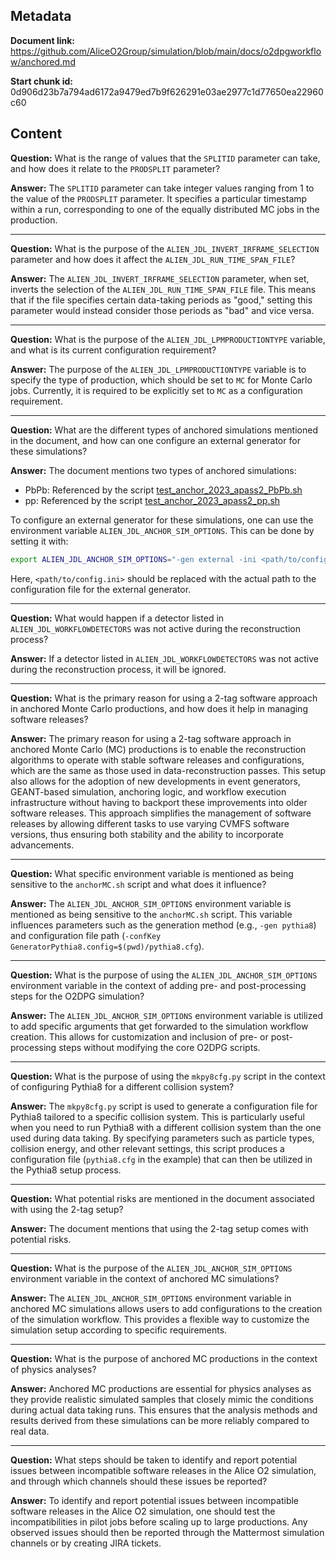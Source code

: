 ## Metadata

**Document link:** https://github.com/AliceO2Group/simulation/blob/main/docs/o2dpgworkflow/anchored.md

**Start chunk id:** 0d906d23b7a794ad6172a9479ed7b9f626291e03ae2977c1d77650ea22960c60

## Content

**Question:** What is the range of values that the `SPLITID` parameter can take, and how does it relate to the `PRODSPLIT` parameter?

**Answer:** The `SPLITID` parameter can take integer values ranging from 1 to the value of the `PRODSPLIT` parameter. It specifies a particular timestamp within a run, corresponding to one of the equally distributed MC jobs in the production.

---

**Question:** What is the purpose of the `ALIEN_JDL_INVERT_IRFRAME_SELECTION` parameter and how does it affect the `ALIEN_JDL_RUN_TIME_SPAN_FILE`?

**Answer:** The `ALIEN_JDL_INVERT_IRFRAME_SELECTION` parameter, when set, inverts the selection of the `ALIEN_JDL_RUN_TIME_SPAN_FILE` file. This means that if the file specifies certain data-taking periods as "good," setting this parameter would instead consider those periods as "bad" and vice versa.

---

**Question:** What is the purpose of the `ALIEN_JDL_LPMPRODUCTIONTYPE` variable, and what is its current configuration requirement?

**Answer:** The purpose of the `ALIEN_JDL_LPMPRODUCTIONTYPE` variable is to specify the type of production, which should be set to `MC` for Monte Carlo jobs. Currently, it is required to be explicitly set to `MC` as a configuration requirement.

---

**Question:** What are the different types of anchored simulations mentioned in the document, and how can one configure an external generator for these simulations?

**Answer:** The document mentions two types of anchored simulations:

- PbPb: Referenced by the script [test_anchor_2023_apass2_PbPb.sh](https://github.com/AliceO2Group/O2DPG/blob/master/MC/run/ANCHOR/tests/test_anchor_2023_apass2_PbPb.sh)
- pp: Referenced by the script [test_anchor_2023_apass2_pp.sh](https://github.com/AliceO2Group/O2DPG/blob/master/MC/run/ANCHOR/tests/test_anchor_2023_apass2_pp.sh)

To configure an external generator for these simulations, one can use the environment variable `ALIEN_JDL_ANCHOR_SIM_OPTIONS`. This can be done by setting it with:

```bash
export ALIEN_JDL_ANCHOR_SIM_OPTIONS="-gen external -ini <path/to/config.ini>"
```

Here, `<path/to/config.ini>` should be replaced with the actual path to the configuration file for the external generator.

---

**Question:** What would happen if a detector listed in `ALIEN_JDL_WORKFLOWDETECTORS` was not active during the reconstruction process?

**Answer:** If a detector listed in `ALIEN_JDL_WORKFLOWDETECTORS` was not active during the reconstruction process, it will be ignored.

---

**Question:** What is the primary reason for using a 2-tag software approach in anchored Monte Carlo productions, and how does it help in managing software releases?

**Answer:** The primary reason for using a 2-tag software approach in anchored Monte Carlo (MC) productions is to enable the reconstruction algorithms to operate with stable software releases and configurations, which are the same as those used in data-reconstruction passes. This setup also allows for the adoption of new developments in event generators, GEANT-based simulation, anchoring logic, and workflow execution infrastructure without having to backport these improvements into older software releases. This approach simplifies the management of software releases by allowing different tasks to use varying CVMFS software versions, thus ensuring both stability and the ability to incorporate advancements.

---

**Question:** What specific environment variable is mentioned as being sensitive to the `anchorMC.sh` script and what does it influence?

**Answer:** The `ALIEN_JDL_ANCHOR_SIM_OPTIONS` environment variable is mentioned as being sensitive to the `anchorMC.sh` script. This variable influences parameters such as the generation method (e.g., `-gen pythia8`) and configuration file path (`-confKey GeneratorPythia8.config=$(pwd)/pythia8.cfg`).

---

**Question:** What is the purpose of using the `ALIEN_JDL_ANCHOR_SIM_OPTIONS` environment variable in the context of adding pre- and post-processing steps for the O2DPG simulation?

**Answer:** The `ALIEN_JDL_ANCHOR_SIM_OPTIONS` environment variable is utilized to add specific arguments that get forwarded to the simulation workflow creation. This allows for customization and inclusion of pre- or post-processing steps without modifying the core O2DPG scripts.

---

**Question:** What is the purpose of using the `mkpy8cfg.py` script in the context of configuring Pythia8 for a different collision system?

**Answer:** The `mkpy8cfg.py` script is used to generate a configuration file for Pythia8 tailored to a specific collision system. This is particularly useful when you need to run Pythia8 with a different collision system than the one used during data taking. By specifying parameters such as particle types, collision energy, and other relevant settings, this script produces a configuration file (`pythia8.cfg` in the example) that can then be utilized in the Pythia8 setup process.

---

**Question:** What potential risks are mentioned in the document associated with using the 2-tag setup?

**Answer:** The document mentions that using the 2-tag setup comes with potential risks.

---

**Question:** What is the purpose of the `ALIEN_JDL_ANCHOR_SIM_OPTIONS` environment variable in the context of anchored MC simulations?

**Answer:** The `ALIEN_JDL_ANCHOR_SIM_OPTIONS` environment variable in anchored MC simulations allows users to add configurations to the creation of the simulation workflow. This provides a flexible way to customize the simulation setup according to specific requirements.

---

**Question:** What is the purpose of anchored MC productions in the context of physics analyses?

**Answer:** Anchored MC productions are essential for physics analyses as they provide realistic simulated samples that closely mimic the conditions during actual data taking runs. This ensures that the analysis methods and results derived from these simulations can be more reliably compared to real data.

---

**Question:** What steps should be taken to identify and report potential issues between incompatible software releases in the Alice O2 simulation, and through which channels should these issues be reported?

**Answer:** To identify and report potential issues between incompatible software releases in the Alice O2 simulation, one should test the incompatibilities in pilot jobs before scaling up to large productions. Any observed issues should then be reported through the Mattermost simulation channels or by creating JIRA tickets.